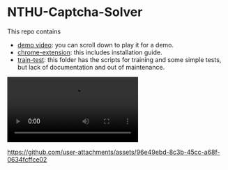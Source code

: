 # NTHU-Captcha-Solver
This repo contains
- [demo video](demo.mp4): you can scroll down to play it for a demo.
- [chrome-extension](chrome-extension): this includes installation guide.
- [train-test](train-test): this folder has the scripts for training and some simple tests, but lack of documentation and out of maintenance.

<video src="demo.mp4" controls ></video>

https://github.com/user-attachments/assets/96e49ebd-8c3b-45cc-a68f-0634fcffce02